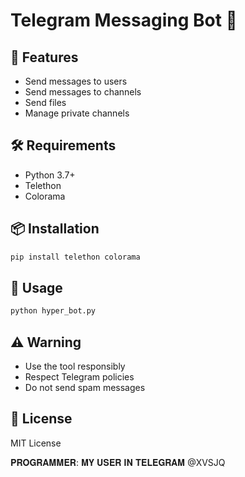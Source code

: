 # Telegram Messaging Bot 🚀

## 🌟 Features
- Send messages to users
- Send messages to channels
- Send files
- Manage private channels

## 🛠 Requirements
- Python 3.7+
- Telethon
- Colorama

## 📦 Installation
```bash
pip install telethon colorama
```

## 🚀 Usage
```bash
python hyper_bot.py
```

## ⚠️ Warning
- Use the tool responsibly
- Respect Telegram policies
- Do not send spam messages

## 📝 License
MIT License

𝐏𝐑𝐎𝐆𝐑𝐀𝐌𝐌𝐄𝐑: 𝐌𝐘 𝐔𝐒𝐄𝐑 𝐈𝐍 𝐓𝐄𝐋𝐄𝐆𝐑𝐀𝐌 @XVSJQ
